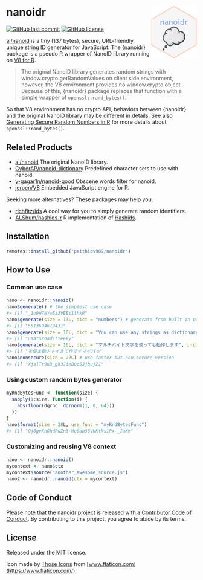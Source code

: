 
<!-- README.md is generated from README.Rmd. Please edit that file -->

# nanoidr <img src='man/figures/logo.png' align="right" height="139" />

<!-- badges: start -->

[![GitHub last
commit](https://img.shields.io/github/last-commit/paithiov909/nanoidr)](#)
[![GitHub
license](https://img.shields.io/github/license/paithiov909/nanoidr)](https://github.com/paithiov909/nanoidr/blob/master/LICENSE)
<!-- badges: end -->

[ai/nanoid](https://github.com/ai/nanoid) is a tiny (137 bytes), secure,
URL-friendly, unique string ID generator for JavaScript. The {nanoidr}
package is a pseudo R wrapper of NanoID library running on [V8 for
R](https://github.com/jeroen/V8).

> The original NanoID library generates random strings with
> window.crypto.getRandomValues on client side environment, however, the
> V8 environment provides no window.crypto object. Because of this,
> {nanoidr} package replaces that function with a simple wrapper of
> `openssl::rand_bytes()`.

So that V8 environment has no crypto API, behaviors between {nanoidr}
and the original NanoID library may be different in details. See also
[Generating Secure Random Numbers in
R](https://cran.r-project.org/web/packages/openssl/vignettes/secure_rng.html)
for more details about `openssl::rand_bytes()`.

## Related Products

-   [ai/nanoid](https://github.com/ai/nanoid) The original NanoID
    library.
-   [CyberAP/nanoid-dictionary](https://github.com/CyberAP/nanoid-dictionary)
    Predefined character sets to use with nanoid.
-   [y-gagar1n/nanoid-good](https://github.com/y-gagar1n/nanoid-good)
    Obscene words filter for nanoid.
-   [jeroen/V8](https://github.com/jeroen/V8) Embedded JavaScript engine
    for R.

Seeking more alternatives? These packages may help you.

-   [richfitz/ids](https://github.com/richfitz/ids) A cool way for you
    to simply generate random identifiers.
-   [ALShum/hashids-r](https://github.com/ALShum/hashids-r) R
    implementation of [Hashids](https://hashids.org/r/).

## Installation

``` r
remotes::install_github("paithiov909/nanoidr")
```

## How to Use

### Common use case

``` r
nano <- nanoidr::nanoid()
nano$generate() # the simplest use case
#> [1] "_1o9W7NYwSi3VEEi1lhkR"
nano$generate(size = 13L, dict = "numbers") # generate from built in pattern
#> [1] "5513694619431"
nano$generate(size = 16L, dict = "You can use any strings as dictionary!!")
#> [1] "uaatsroad!!YeeYy"
nano$generate(size = 16L, dict = "マルチバイト文字を使っても動作します", init.locales = "ja")
#> [1] "を使ま動トトイまて作すイマイバっ"
nano$nonsecure(size = 27L) # use faster but non-secure version
#> [1] "XjslTr9KD_gh3JieB0c5JjbujZ1"
```

### Using custom random bytes generator

``` r
myRndBytesFunc <- function(size) {
  sapply(1:size, function(i) {
    abs(floor(dqrng::dqrnorm(1, 0, 64)))
  })
}
nano$format(size = 38L, use_func = "myRndBytesFunc")
#> [1] "Oj6gvXnGhdPwZn3-Me0ab36VUKtks1Px-_IaKm"
```

### Customizing and reusing V8 context

``` r
nano <- nanoidr::nanoid()
mycontext <- nano$ctx
mycontext$source("another_awesome_source.js")
nano2 <- nanoidr::nanoid(ctx = mycontext)
```

## Code of Conduct

Please note that the nanoidr project is released with a [Contributor
Code of
Conduct](https://paithiov909.github.io/nanoidr/CODE_OF_CONDUCT.html). By
contributing to this project, you agree to abide by its terms.

## License

Released under the MIT license.

Icon made by [Those Icons](https://www.flaticon.com/authors/those-icons)
from [www.flaticon.com](https://www.flaticon.com/).
